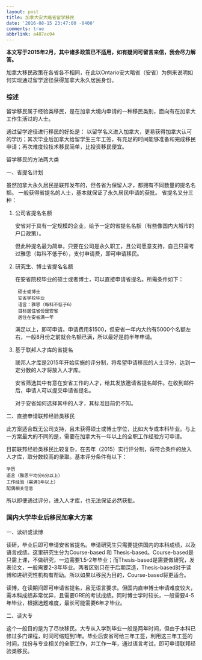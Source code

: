 ```yaml
---
layout: post
title: 加拿大安大略省留学移民
date: '2016-08-15 23:47:00 -0400'
comments: true
abbrlink: a487ac04
---
```


**本文写于2015年2月，其中诸多政策已不适用，如有疑问可留言来信，我会尽力解答。**

加拿大移民政策在各省各不相同，在此以Ontario安大略省（安省）为例来说明如何实现通过留学途径获得加拿大永久居民身份。

### 综述

留学移民属于经验类移民，是在加拿大境内申请的一种移民类别，面向有在加拿大工作生活过的人士。

通过留学途径进行移民的好处是： 以留学名义进入加拿大，更易获得加拿大认可的学历；其次毕业后加拿大给留学生三年工签，有充足的时间能够准备和完成移民申请；再次难度较技术移民简单，比投资移民便宜。

留学移民的方法两大类

一、省提名计划

虽然加拿大永久居民是联邦发布的，但各省为保留人才，都拥有不同数量的提名名额。 一般获得省提名的人士，基本就保证了永久居民申请的获批。
省提名又分三种：

1. 公司省提名名额

	安省对于具有一定规模的企业，给予一定的省提名名额（有些像国内大城市的户口政策）。
		
	但此种提名最为简单，只要在公司是永久职工，且公司愿意支持，自己只需考过雅思（每科不低于6），支付申请费，即可申请移民。

2. 研究生、博士省提名名额

	在安省院校毕业的硕士或者博士，可以直接申请省提名。所需条件如下：
			
		硕士或博士
		安省学校毕业
		语言：雅思（每科不低于6）
		目标居住省份是安省
		居住在安省满一年
			
	满足以上，即可申请。申请费用$1500，但安省一年内大约有5000个名额左右，一般8月份之前就会名额已满，所以最好是前半年申请。

3. 基于联邦人才库的省提名

	联邦人才库是2015年开始实施的评分制，将希望申请移民的人士评分，达到一定分数的人才将放入人才库。
		
	安省筛选其中有意在安省工作的人才，给其发放邀请省提名邮件。在收到邮件后，申请人可以提交申请省提名。
		
	对于安省如何选择其中的人才，其标准目前仍不知。

二、直接申请联邦经验类移民

此方案适合既无公司支持，且未获得硕士或博士学位，比如大专或本科毕业。与上一方案最大的不同的是，需要在加拿大有一年以上的全职工作经验方可申请。

目前联邦经验类移民比较复杂，在去年（2015）实行评分制，将符合条件的放入人才库，取分数较高的录取。基本评分条件有以下：

	学历
	语言（雅思平均分6分以上）
	工作经验（需满1年以上）
	配偶相关信息
		
所以即便通过评分，进入人才库，也无法保证必然获批。

### 国内大学毕业后移民加拿大方案

一、读研或读博

读研，毕业后即可申请安省省提名。申请研究生只需要提供国内的本科成绩，以及语言成绩。这里研究生分为Course-based 和 Thesis-based。Course-based是只需上课，不做研究，一边需要1.5-2年毕业；而Thesis-based是需要做研究，发表论文，一般需要2-3年毕业。两者区别只在于后期深造，Thesis-based对于读博和进研究性机构有帮助。所以如果以移民为目的，Course-based将更适合。

读博，在读期间即可申请省提名，且无语言要求。但国内直申博士申请难度较大，需本科成绩非常优异，且需要GRE的考试成绩。同时博士学时较长，一般需要4-5年毕业，根据选题难度，最长可能需要6年才毕业。

二、读大专

这个一般目的是为了尽快移民。大专从入学到毕业一般是两年时间，但由于本科已修过多门课程，时间可缩短到1年。毕业后安省可给三年工签，利用这三年工签的时间，找份与专业相关的全职工作，并工作一年，通过语言考试，即可申请联邦经验类移民。
